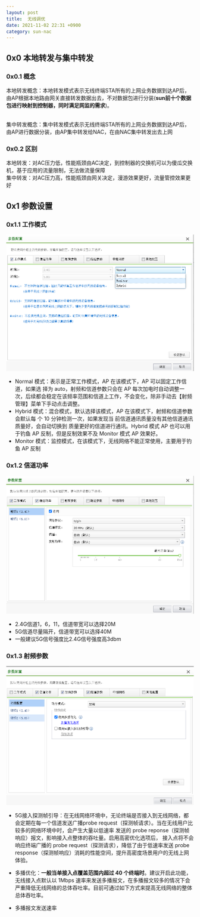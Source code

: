 ```yaml
---
layout: post
title:  无线调优
date: 2021-11-02 22:31 +0900
category: sun-nac
---
```


## 0x0 本地转发与集中转发

### 0x0.1 概念

本地转发概念：本地转发模式表示无线终端STA所有的上网业务数据到达AP后，由AP根据本地路由网关直接转发数据出去，不对数据包进行分装(**sun前十个数据包进行映射到控制器，同时满足网监的需求**)。  
</br>

集中转发概念：集中转发模式表示无线终端STA所有的上网业务数据到达AP后，由AP进行数据分装，由AP集中转发给NAC，在由NAC集中转发出去上网

### 0x0.2 区别

本地转发：对AC压力低，性能瓶颈由AC决定，到控制器的交换机可以为傻瓜交换机，基于应用的流量限制，无法做流量保障  
集中转发：对AC压力高，性能瓶颈由网关决定，漫游效果更好，流量管控效果更好  

## 0x1 参数设置

### 0x1.1 工作模式

![](/images/20211102-1.png)
- Normal 模式：表示是正常工作模式，AP 在该模式下，AP 可以固定工作信道，如果选 择为 auto，射频和信道参数只会在 AP 每次加电时自动调整一次，后续都会稳定在该频率范围和信道上工作，不会变化，除非手动去【射频管理】菜单下手动点击调整。 
- Hybrid 模式：混合模式，默认选择该模式，AP 在该模式下，射频和信道参数会默认每 个 10 分钟检测一次，如果发现当 前信道通讯质量没有其他信道通讯质量好，会自动切换到 质量更好的信道进行通讯。Hybrid 模式 AP 也可以用于钓鱼 AP 反制，但是反制效果不及 Monitor 模式 AP 效果好。 
- Monitor 模式：监控模式，在该模式下，无线网络不能正常使用，主要用于钓鱼 AP 反制

### 0x1.2 信道功率

![](/images/20211102-2.png)

- 2.4G信道1，6，11，信道带宽可以选择20M
- 5G信道尽量隔开，信道带宽可以选择40M
- 一般建议5G信号强度比2.4G信号强度高3dbm

### 0x1.3 射频参数

![](/images/20211102-3.png)

- 5G接入探测帧引导：在无线网络环境中，无论终端是否接入到无线网络，都会定期在每一个信道发送广播probe request（探测帧请求）。当在无线用户比较多的网络环境中时，会产生大量以低速率 发送的 probe reponse（探测帧响应）报文，影响接入点整体的吞吐量。启用高密优化选项后， 接入点将不会响应终端广播的 probe request（探测请求），降低了由于低速率发送 probe response（探测帧响应）消耗的性能空间，提升高密度场景用户的无线上网体验。
- 多播优化：**一般当单接入点覆盖范围内超过 40 个终端时**。建议开启此功能，无线接入点默认以 1Mbps 速率来发送多播报文，在多播报文较多的情况下会严重降低无线网络的总体吞吐率。目前可通过如下方式来提高无线网络的整体总体吞吐率。


- 多播报文发送速率
